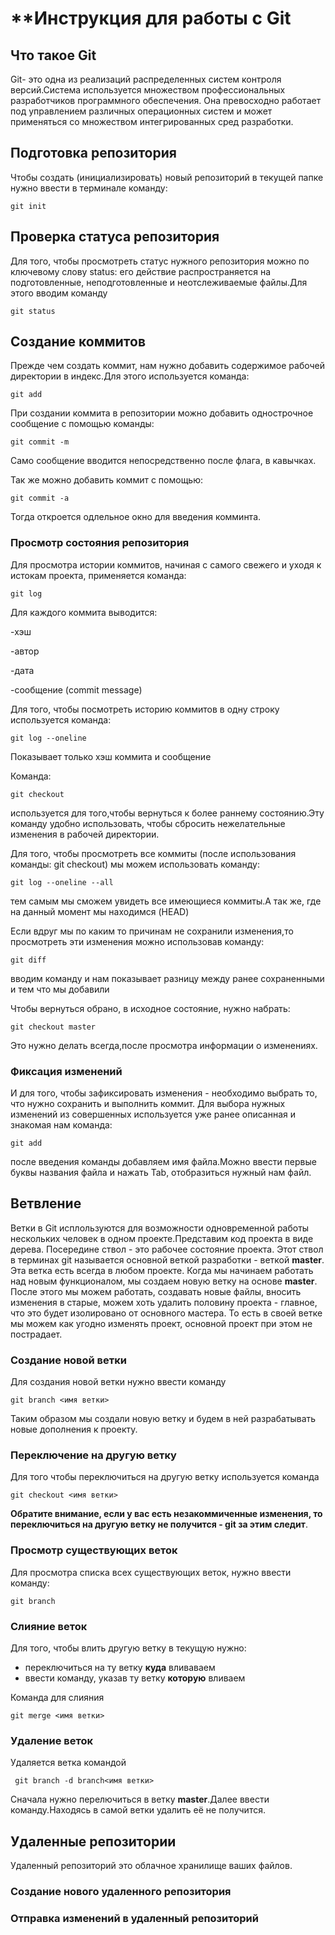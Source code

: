 # **Инструкция для работы с Git

## Что такое Git

Git- это одна из реализаций распределенных систем контроля версий.Система используется множеством профессиональных разработчиков программного обеспечения. Она превосходно работает под управлением различных операционных систем и может применяться со множеством интегрированных сред разработки.

## Подготовка репозитория

Чтобы создать (инициализировать) новый репозиторий в текущей папке нужно ввести в терминале команду:

    git init

## Проверка статуса репозитория

Для того, чтобы просмотреть статус нужного репозитория можно по ключевому слову status: его действие распространяется на подготовленные, неподготовленные и неотслеживаемые файлы.Для этого вводим команду

    git status

## Создание коммитов
Прежде чем создать коммит, нам нужно добавить содержимое рабочей директории в индекс.Для этого используется команда:

    git add

При создании коммита в репозитории можно добавить однострочное сообщение с помощью команды:

    git commit -m

 Само сообщение вводится непосредственно после флага, в кавычках.

Так же можно добавить коммит с помощью:

    git commit -a

Тогда откроется одлельное окно для введения комминта.

### Просмотр состояния репозитория

 Для просмотра истории коммитов, начиная с самого свежего и уходя к истокам проекта, применяется команда:

    git log

Для каждого коммита выводится:

-хэш

-автор

-дата

-сообщение (commit message)

Для того, чтобы посмотреть историю коммитов в одну строку используется команда:

    git log --oneline

Показывает только хэш коммита и сообщение

Команда:

    git checkout

используется для того,чтобы вернуться к более раннему состоянию.Эту команду удобно использовать, чтобы сбросить нежелательные изменения в рабочей директории.

Для того, чтобы просмотреть все коммиты (после использования команды: git checkout) мы можем использовать команду:

    git log --oneline --all

тем самым мы сможем увидеть все имеющиеся коммиты.А так же, где на данный момент мы находимся (HEAD)

Если вдруг мы по каким то причинам не сохранили изменения,то просмотреть эти изменения можно использовав команду:

    git diff

вводим команду и нам показывает разницу между ранее сохраненными и тем что мы добавили

Чтобы вернуться обрано, в исходное состояние, нужно набрать:

    git checkout master

Это нужно делать всегда,после просмотра информации о изменениях.

### Фиксация изменений

И для того, чтобы зафиксировать изменения - необходимо выбрать то, что нужно сохранить и выполнить коммит. Для выбора нужных изменений из совершенных используется уже ранее описанная и знакомая нам команда:

    git add

после введения команды добавляем имя файла.Можно ввести первые буквы названия файла и нажать Tab, отобразиться нужный нам файл.

## Ветвление

Ветки в Git исплользуются для возможности одновременной работы нескольких человек в одном проекте.Представим код проекта в виде дерева. Посередине ствол - это рабочее состояние проекта. Этот ствол в терминах git называется основной веткой разработки - веткой **master**. Эта ветка есть всегда в любом проекте.
Когда мы начинаем работать над новым функционалом, мы создаем новую ветку на основе **master**. После этого мы можем работать, создавать новые файлы, вносить изменения в старые, можем хоть удалить половину проекта - главное, что это будет изолировано от основного мастера. То есть в своей ветке мы можем как угодно изменять  проект, основной проект при этом не пострадает.

### Создание новой ветки

Для создания новой ветки нужно ввести команду

    git branch <имя ветки>

 Таким образом мы создали новую ветку и будем в ней разрабатывать новые дополнения к проекту.   

### Переключение на другую ветку

Для того чтобы переключиться на другую ветку используется команда

    git checkout <имя ветки>

**Обратите внимание, если у вас есть незакоммиченные изменения, то переключиться на другую ветку не получится - git за этим следит**.

### Просмотр существующих веток

Для просмотра списка всех существующих веток, нужно ввести команду:

    git branch


### Слияние веток

Для того, чтобы влить другую ветку в текущую нужно:
- переключиться на ту ветку **куда** вливаваем 
- ввести команду, указав ту ветку **которую** вливаем 

Команда для слияния 

    git merge <имя ветки>
    

### Удаление веток

Удаляется ветка командой

     git branch -d branch<имя ветки>

Сначала нужно перелючиться в ветку **master**.Далее ввести команду.Находясь в самой ветки удалить её не получится.

## Удаленные репозитории

Удаленный репозиторий это облачное хранилище ваших файлов.

### Создание нового удаленного репозитория

### Отправка изменений в удаленный репозиторий
